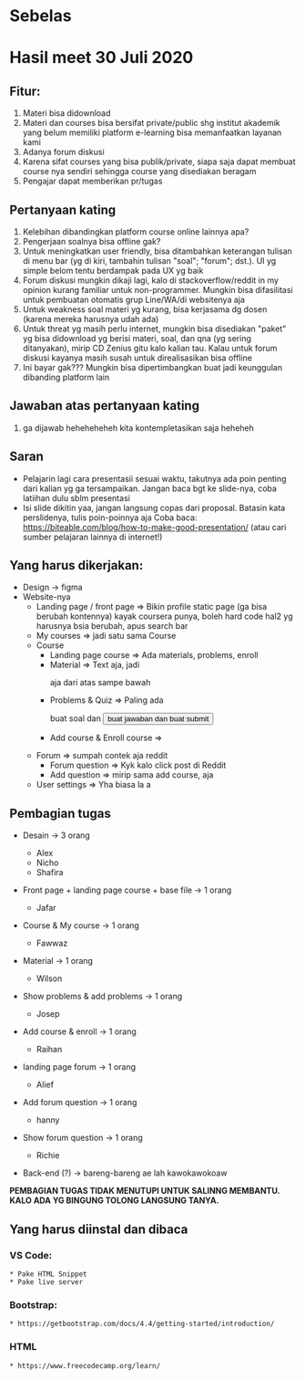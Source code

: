 # Sebelas

# Hasil meet 30 Juli 2020
## Fitur:
1. Materi bisa didownload
2. Materi dan courses bisa bersifat private/public shg institut akademik yang belum memiliki platform e-learning bisa memanfaatkan layanan kami
3. Adanya forum diskusi
4. Karena sifat courses yang bisa publik/private, siapa saja dapat membuat course nya sendiri sehingga course yang disediakan beragam
5. Pengajar dapat memberikan pr/tugas

## Pertanyaan kating
1. Kelebihan dibandingkan platform course online lainnya apa?
2. Pengerjaan soalnya bisa offline gak?
3. Untuk meningkatkan user friendly, bisa ditambahkan keterangan tulisan di menu bar (yg di kiri, tambahin tulisan "soal"; "forum"; dst.). UI yg simple belom tentu berdampak pada UX yg baik
4. Forum diskusi mungkin dikaji lagi, kalo di stackoverflow/reddit in my opinion kurang familiar untuk non-programmer. Mungkin bisa difasilitasi untuk pembuatan otomatis grup Line/WA/di websitenya aja
5. Untuk weakness soal materi yg kurang, bisa kerjasama dg dosen (karena mereka harusnya udah ada)
6. Untuk threat yg masih perlu internet, mungkin bisa disediakan "paket" yg bisa didownload yg berisi materi, soal, dan qna (yg sering ditanyakan), mirip CD Zenius gitu kalo kalian tau. Kalau untuk forum diskusi kayanya masih susah untuk direalisasikan bisa offline
7. Ini bayar gak??? Mungkin bisa dipertimbangkan buat jadi keunggulan dibanding platform lain

## Jawaban atas pertanyaan kating
1. ga dijawab heheheheheh kita kontempletasikan saja heheheh

## Saran
- Pelajarin lagi cara presentasii sesuai waktu, takutnya ada poin penting dari kalian yg ga tersampaikan. Jangan baca bgt ke slide-nya, coba latiihan dulu sblm presentasi
- Isi slide dikitin yaa, jangan langsung copas dari proposal. Batasin kata perslidenya, tulis poin-poinnya aja
Coba baca: https://biteable.com/blog/how-to-make-good-presentation/ (atau cari sumber pelajaran lainnya di internet!)

## Yang harus dikerjakan:
* Design -> figma
* Website-nya
    * Landing page / front page => Bikin profile static page (ga bisa berubah kontennya) kayak coursera punya, boleh hard code hal2 yg harusnya bsia berubah, apus search bar
    * My courses => jadi satu sama Course
    * Course
        * Landing page course => Ada materials, problems, enroll
        * Material => Text aja, jadi <p> aja dari atas sampe bawah
        * Problems & Quiz => Paling ada <p> buat soal dan <button> buat jawaban dan <submit> buat submit
        * Add course & Enroll course => <form>
    * Forum => sumpah contek aja reddit
        * Forum question => Kyk kalo click post di Reddit
        * Add question => mirip sama add course, <form> aja
    * User settings => Yha biasa la a

## Pembagian tugas
* Desain -> 3 orang
    * Alex
    * Nicho
    * Shafira
* Front page + landing page course + base file -> 1 orang
    * Jafar
* Course & My course -> 1 orang
    * Fawwaz
* Material -> 1 orang
    * Wilson
* Show problems & add problems -> 1 orang
    * Josep
* Add course & enroll -> 1 orang
    * Raihan
* landing page forum -> 1 orang
    * Alief
* Add forum question -> 1 orang
    * hanny
* Show forum question -> 1 orang
    * Richie

* Back-end (?) -> bareng-bareng ae lah kawokawokoaw

**PEMBAGIAN TUGAS TIDAK MENUTUPI UNTUK SALINNG MEMBANTU. KALO ADA YG BINGUNG TOLONG LANGSUNG TANYA.**

## Yang harus diinstal dan dibaca
### VS Code:
    * Pake HTML Snippet
    * Pake live server

### Bootstrap:
    * https://getbootstrap.com/docs/4.4/getting-started/introduction/

### HTML
    * https://www.freecodecamp.org/learn/
